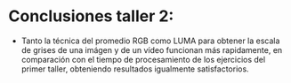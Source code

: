 # Conclusiones taller 2:

* Tanto la técnica del promedio RGB como LUMA para obtener la escala de grises de una imágen y de un vídeo funcionan más rapidamente, en comparación con el tiempo de procesamiento de los ejercicios del primer taller, obteniendo resultados igualmente satisfactorios. 
